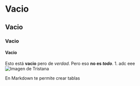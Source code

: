 # Vacio
## Vacio
### Vacio
#### Vacio

Esto está **vacio** pero de *verdad*. Pero eso **no es _todo_**.
 1.
  adc
    eee
![Imagen de Tristana](http://ddragon.leagueoflegends.com/cdn/img/champion/splash/Tristana_0.jpg')

En Markdown te permite crear tablas
